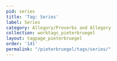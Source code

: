 ```yaml
---
pid: series
title: 'Tag: Series'
label: Series
category: Allegory/Proverbs and Allegory
collection: worktags_pieterbruegel
layout: tagpage_pieterbruegel
order: '141'
permalink: "/pieterbruegel/tags/series/"
---
```

